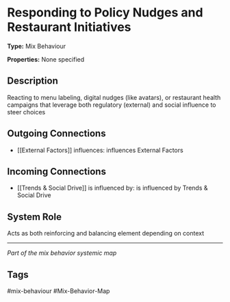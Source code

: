 # Responding to Policy Nudges and Restaurant Initiatives

**Type:** Mix Behaviour

**Properties:** None specified

## Description
Reacting to menu labeling, digital nudges (like avatars), or restaurant health campaigns that leverage both regulatory (external) and social influence to steer choices

## Outgoing Connections
- [[External Factors]] influences: influences External Factors

## Incoming Connections
- [[Trends & Social Drive]] is influenced by: is influenced by Trends & Social Drive

## System Role
Acts as both reinforcing and balancing element depending on context

---
*Part of the mix behavior systemic map*

## Tags
#mix-behaviour #Mix-Behavior-Map

